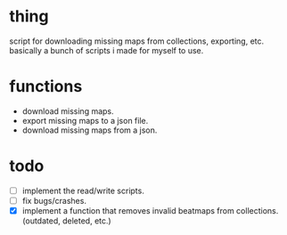 # thing

script for downloading missing maps from collections, exporting, etc.</br>
basically a bunch of scripts i made for myself to use.

# functions
- download missing maps.
- export missing maps to a json file.
- download missing maps from a json.

# todo
- [ ] implement the read/write scripts.
- [ ] fix bugs/crashes.
- [x] implement a function that removes invalid beatmaps from collections. (outdated, deleted, etc.)
